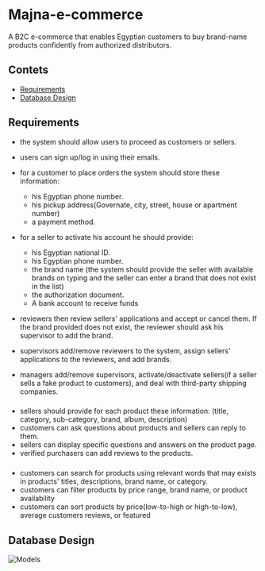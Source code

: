 # Majna-e-commerce
A B2C e-commerce that enables Egyptian customers to buy brand-name products confidently from authorized distributors.

## Contets
- [Requirements](#requirements)
- [Database Design](#database-design)
## Requirements
- the system should allow users to proceed as customers or sellers.
- users can sign up/log in using their emails.
- for a customer to place orders the system should store these information:
    - his Egyptian phone number.
    - his pickup address(Governate, city, street, house or apartment number)
    - a payment method.

- for a seller to activate his account he should provide:
    - his Egyptian national ID.
    - his Egyptian phone number.
    - the brand name (the system should provide the seller with available brands on typing and the seller can enter a brand that does not exist in the list)
    - the authorization document.
    - A bank account to receive funds

- reviewers then review sellers' applications and accept or cancel them. If the brand provided does not exist, the reviewer should ask his supervisor to add the brand.
- supervisors add/remove reviewers to the system, assign sellers' applications to the reviewers, and add brands.
- managers add/remove supervisors, activate/deactivate sellers(if a seller sells a fake product to customers), and deal with third-party shipping companies.

###

- sellers should provide for each product these information: (title, category, sub-category, brand, album, description)
- customers can ask questions about products and sellers can reply to them.
- sellers can display specific questions and answers on the product page.
- verified purchasers can add reviews to the products.

### 

- customers can search for products using relevant words that may exists in products' titles, descriptions, brand name, or category.
- customers can filter products by price range,  brand name, or product availability
- customers can sort products by price(low-to-high or high-to-low), average customers reviews, or featured

## Database Design

![Models](https://github.com/mohamedAbdelaleem/Majna_e-commerce/blob/main/Majnadb-design.png)



